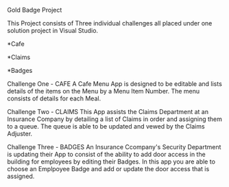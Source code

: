 Gold Badge Project

This Project consists of Three individual challenges all placed under one solution project in Visual Studio.

*Cafe

*Claims

*Badges


Challenge One - CAFE
A Cafe Menu App is designed to be editable and lists details of the items on the Menu by a Menu Item Number. The menu consists of details for each Meal.


Challenge Two - CLAIMS
This App assists the Claims Department at an Insurance Company by detailing a list of Claims in order and assigning them to a queue. The queue is able to be updated and vewed by the Claims Adjuster.


Challenge Three - BADGES
An Insurance Ccompany's Security Department is updating their App to consist of the ability to add door access in the building for employees by editing their Badges. In this app you are able to choose an Emplpoyee Badge and add or update the door access that is assigned.

